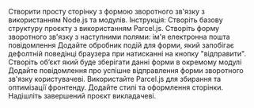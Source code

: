 Створити просту сторінку з формою зворотного зв'язку з використанням Node.js та модулів.
Інструкція:
Створіть базову структуру проєкту з використанням Parcel.js.
Створіть форму зворотного зв'язку з наступними полями:
ім'я
електронна пошта
повідомлення
Додайте обробник подій для форми, який запобігає дефолтній поведінці браузера при натисканні на кнопку "відправити".
Створіть об’єкт який буде зберігати данні форми в окремому модулі
Додайте повідомлення про успішне відправлення форми зворотного зв'язку користувачеві.
Використайте Parcel.js для збирання та оптимізації фронтенду.
Додайте стилі та оформлення сторінки.
Надішліть завершений проєкт викладачеві.
